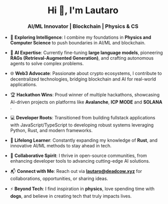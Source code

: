 <h1 align="center">Hi 👋, I'm Lautaro</h1>
<h3 align="center">AI/ML Innovator | Blockchain | Physics & CS</h3>

- 🔭 **Exploring Intelligence**: I combine my foundations in **Physics and Computer Science** to push boundaries in AI/ML and blockchain.

- 🤖 **AI Expertise**: Currently fine-tuning **large language models**, pioneering **RAGs (Retrieval-Augmented Generation)**, and crafting autonomous agents to solve complex problems.

- 🌐 **Web3 Advocate**: Passionate about crypto ecosystems, I contribute to decentralized technologies, bridging blockchain and AI for real-world applications.

- 🏆 **Hackathon Wins**: Proud winner of multiple hackathons, showcasing AI-driven projects on platforms like **Avalanche**, **ICP** **MODE** and **SOLANA** .

- 💻 **Developer Roots**: Transitioned from building fullstack applications with JavaScript/TypeScript to developing robust systems leveraging Python, Rust, and modern frameworks.

- 🌱 **Lifelong Learner**: Constantly expanding my knowledge of **Rust**, and innovative AI/ML methods to stay ahead in tech.

- 🤝 **Collaborative Spirit**: I thrive in open-source communities, from enhancing developer tools to advancing cutting-edge AI solutions.

- 📬 **Connect with Me**: Reach out via **lautaro@deadcow.xyz** for collaborations, opportunities, or sharing ideas.

- ⚡ **Beyond Tech**: I find inspiration in **physics**, love spending time with **dogs**, and believe in creating tech that truly impacts lives.
